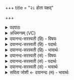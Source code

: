 +++
title = "२८ होता यक्षद्"

+++
<details><summary>पदपाठः</summary>

होता॑। य॒क्ष॒त्। व्यच॑स्वतीः। सु॒प्रा॒य॒णाः। सु॒प्रा॒य॒ना इति॑ सुऽप्राय॒नाः। ऋ॒ता॒वृधः॑। ऋ॒त॒वृध॒ इति॑ ऋत॒ऽवृधः॑। द्वारः॑। दे॒वीः। हि॒र॒ण्ययी॑। ब्र॒ह्माण॑म्। इन्द्र॑म्। व॒यो॒धस॒मिति॑ वयः॒ऽधस॑म्। प॒ङ्क्तिम्। छन्दः॑। इ॒ह। इ॒न्द्रि॒यम्। तु॒र्य॒वाह॒मिति॑ तुर्य॒ऽवाह॑म्। गाम्। वयः॑। दध॑त्। व्यन्तु॑। आज्य॑स्य। होतः॑। यज॑। २८।
</details>

<details><summary>अधिमन्त्रम् (VC)</summary>

- इन्द्रो देवता
- सरस्वत्यृषिः
- स्वराट्शक्वरी
- धैवतः
</details>

<details><summary>दयानन्द-सरस्वती (हि) - विषयः</summary>

फिर उसी विषय को अगले मन्त्र में कहा है ॥
</details>

<details><summary>दयानन्द-सरस्वती (हि) - पदार्थः</summary>

पदार्थान्वयभाषाः -  हे (होतः) यज्ञ करनेवाले पुरुष ! तू जैसे (इह) इस संसार में (होता) ग्रहीता जन (व्यचस्वतीः) निकलने के अवकाशवाले (सुप्रायणाः) सुन्दर निकलना जिन में हो (ऋतावृधः) सत्य को बढ़ाने हारे (हिरण्ययीः) सुनहरी चित्रोंवाले (देवीः) उत्तम गुणयुक्त (द्वारः) द्वारों को (वयोधसम्) कामना के योग्य विद्या तथा बोध आदि के धारण करने हारे (ब्रह्माणम्) चारों वेद के ज्ञाता (इन्द्रम्) विद्यारूप ऐश्वर्यवाले विद्वान् को (पङ्क्तिम्) पङ्क्ति (छन्दः) छन्द (इन्द्रियम्) धन (तुर्यवाहम्) चौगुणा बोझ ले चलने हारे (गाम्) बैल और (वयः) गमन को (दधत्) धारण करता हुआ (आज्यस्य) प्राप्त होने योग्य घृतादि के सम्बन्धी इन उक्त पदार्थों को (यक्षत्) सङ्गत करें और जैसे मनुष्य को (व्यन्तु) प्राप्त होवें, इन सब को (यज) प्राप्त हो ॥२८ ॥
</details>

<details><summary>दयानन्द-सरस्वती (हि) - भावार्थः</summary>

भावार्थभाषाः -  इस मन्त्र में वाचकलुप्तोपमालङ्कार है। मनुष्य लोग अत्युत्तम सुन्दर द्वारोंवाले सुवर्णादि पदार्थों से युक्त घरों को बना के वहाँ निवास और विद्या का अभ्यास करें, वे रोगरहित होते हैं ॥२८ ॥
</details>

<details><summary>दयानन्द-सरस्वती (सं) - विषयः</summary>

पुनस्तमेव विषयमाह ॥
</details>

<details><summary>दयानन्द-सरस्वती (सं) - पदार्थः</summary>

पदार्थान्वयभाषाः -  हे होतस्त्वं यथेह होता व्यचस्वतीः सुप्रायणा ऋतावृधो हिरण्ययीर्देवीर्द्वारो वयोधसं ब्रह्माणमिन्द्रं पङ्क्तिं छन्द इन्द्रियं तुर्यवाहं गां वयश्च दधदाज्यस्यैतानि यक्षत् यथा च जना व्यन्तु तथैतानि यज ॥२८ ॥
</details>

<details><summary>दयानन्द-सरस्वती (सं) - भावार्थः</summary>

भावार्थभाषाः -  अत्र वाचकलुप्तोपमालङ्कारः। मनुष्या अत्युत्तमानि सुन्दरद्वाराणि सुवर्णादियुक्तानि गृहाणि रचयित्वा तत्र निवासं विद्याभ्यासं च कुर्युस्तेऽरोगा जायन्ते ॥२८ ॥
</details>

<details><summary>सविता जोशी ← दयानन्दः (म) - भावार्थः</summary>

भावार्थभाषाः -  या मंत्रात वाचकलुप्तोपमालंकार आहे. माणसांनी सुंदर दरवाजे व सुवर्णांची प्रचुरता यांनी युक्त असलेली घरे बनवावीत. तेथे निवास करून विद्याभ्यास केल्यास ती रोगरहित होतात.
</details>